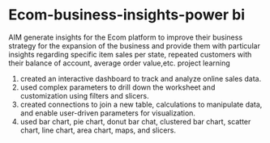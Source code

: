 # Ecom-business-insights-power bi
AIM
generate insights for the Ecom platform to improve their business strategy for the expansion of the business and provide them with
particular insights regarding specific item sales per state, repeated customers with their balance of account, average order value,etc.
project learning
1. created an interactive dashboard to track and analyze online sales data.
2. used complex parameters to drill down the worksheet and customization using filters and slicers.
3. created connections to join a new table, calculations to manipulate data, and enable user-driven parameters for visualization.
4. used bar chart, pie chart, donut bar chat, clustered bar chart, scatter chart, line chart, area chart, maps, and slicers.
